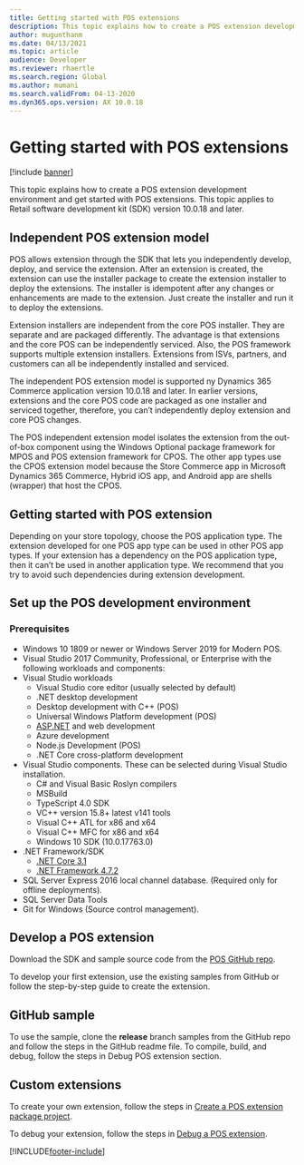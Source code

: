 ```yaml
---
title: Getting started with POS extensions
description: This topic explains how to create a POS extension development environment and get started with POS extensions.
author: mugunthanm
ms.date: 04/13/2021
ms.topic: article
audience: Developer
ms.reviewer: rhaertle
ms.search.region: Global
ms.author: mumani
ms.search.validFrom: 04-13-2020
ms.dyn365.ops.version: AX 10.0.18
---
```


# Getting started with POS extensions

[!include [banner](../../../includes/banner.md)]

This topic explains how to create a POS extension development environment and get started with POS extensions. This topic applies to Retail software development kit (SDK) version 10.0.18 and later.

## Independent POS extension model

POS allows extension through the SDK that lets you independently develop, deploy, and service the extension. After an extension is created, the extension can use the installer package to create the extension installer to deploy the extensions. The installer is idempotent after any changes or enhancements are made to the extension. Just create the installer and run it to deploy the extensions.

Extension installers are independent from the core POS installer. They are separate and are packaged differently. The advantage is that extensions and the core POS can be independently serviced. Also, the POS framework supports multiple extension installers. Extensions from ISVs, partners, and customers can all be independently installed and serviced.

The independent POS extension model is supported ny Dynamics 365 Commerce application version 10.0.18 and later. In earlier versions, extensions and the core POS code are packaged as one installer and serviced together, therefore, you can’t independently deploy extension and core POS changes.

The POS independent extension model isolates the extension from the out-of-box component using the Windows Optional package framework for MPOS and POS extension framework for CPOS. The other app types use the CPOS extension model because the Store Commerce app in Microsoft Dynamics 365 Commerce, Hybrid iOS app, and Android app are shells (wrapper) that host the CPOS.

## Getting started with POS extension

Depending on your store topology, choose the POS application type. The extension developed for one POS app type can be used in other POS app types. If your extension has a dependency on the POS application type, then it can’t be used in another application type. We recommend that you try to avoid such dependencies during extension development.

## Set up the POS development environment

### Prerequisites

+ Windows 10 1809 or newer or Windows Server 2019 for Modern POS.
+ Visual Studio 2017 Community, Professional, or Enterprise with the following workloads and components:
+ Visual Studio workloads
    + Visual Studio core editor (usually selected by default)
    + .NET desktop development
    + Desktop development with C++ (POS)
    + Universal Windows Platform development (POS)
    + [ASP.NET](http://asp.net/)  and web development
    + Azure development
    + Node.js Development (POS)
    + .NET Core cross-platform development
+ Visual Studio components. These can be selected during Visual Studio installation.
    + C# and Visual Basic Roslyn compilers
    + MSBuild
    + TypeScript 4.0 SDK
    + VC++ version 15.8+ latest v141 tools
    + Visual C++ ATL for x86 and x64
    + Visual C++ MFC for x86 and x64
    + Windows 10 SDK (10.0.17763.0)
+ .NET Framework/SDK
    + [.NET Core 3.1](https://dotnet.microsoft.com/download/dotnet/3.1)
    + [.NET Framework 4.7.2](https://dotnet.microsoft.com/download/dotnet-framework/thank-you/net472-developer-pack-offline-installer) 
+ SQL Server Express 2016 local channel database. (Required only for offline deployments).
+ SQL Server Data Tools
+ Git for Windows (Source control management).

## Develop a POS extension

Download the SDK and sample source code from the [POS GitHub repo](https://github.com/microsoft/Dynamics365Commerce.InStore/tree/release/9.28/src/PosSample/Pos.Extension).

To develop your first extension, use the existing samples from GitHub or follow the step-by-step guide to create the extension.

## GitHub sample

To use the sample, clone the **release** branch samples from the GitHub repo and follow the steps in the GitHub readme file. To compile, build, and debug, follow the steps in Debug POS extension section.

## Custom extensions

To create your own extension, follow the steps in [Create a POS extension package project](create-pos-extension-package.md).

To debug your extension, follow the steps in [Debug a POS extension](debug-pos-extension.md).

[!INCLUDE[footer-include](../../../includes/footer-banner.md)]
